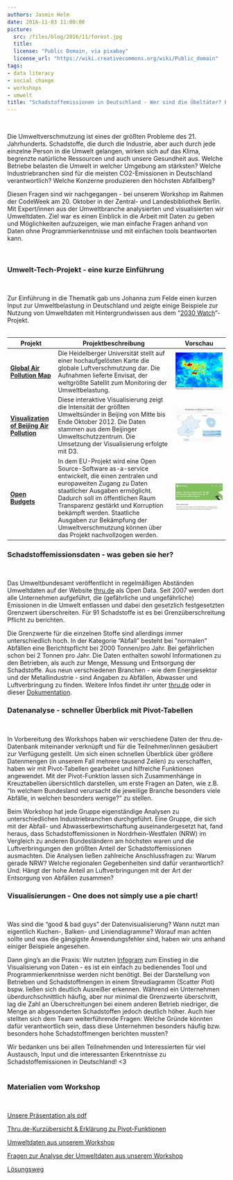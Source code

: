 ```yaml
---
authors: Jasmin Helm
date: 2016-11-03 11:00:00
picture:
  src: /files/blog/2016/11/forest.jpg
  title: 
  license: "Public Domain, via pixabay"
  license_url: "https://wiki.creativecommons.org/wiki/Public_domain"
tags:
- data literacy
- social change
- workshops
- umwelt
title: "Schadstoffemissionen in Deutschland - Wer sind die Übeltäter? Ein Rückblick unseres Workshops zur Analyse und Visualisierung von Umweltdaten"
---
```


<br/>

Die Umweltverschmutzung ist eines der größten Probleme des 21. Jahrhunderts. Schadstoffe, die durch die Industrie, aber auch durch jede einzelne Person in die Umwelt gelangen, wirken sich auf das Klima, begrenzte natürliche Ressourcen und auch unsere Gesundheit aus. Welche Betriebe belasten die Umwelt in welcher Umgebung am stärksten? Welche Industriebranchen sind für die meisten CO2-Emissionen in Deutschland verantwortlich? Welche Konzerne produzieren den höchsten Abfallberg?

Diesen Fragen sind wir nachgegangen - bei unserem Workshop im Rahmen der CodeWeek am 20. Oktober in der Zentral- und Landesbibliothek Berlin. Mit Expert/innen aus der Umweltbranche analysierten und visualisierten wir Umweltdaten. Ziel war es einen Einblick in die Arbeit mit Daten zu geben und Möglichkeiten aufzuzeigen, wie man einfache Fragen anhand von Daten ohne Programmierkenntnisse und mit einfachen tools beantworten kann.

<br/>


### Umwelt-Tech-Projekt - eine kurze Einführung
<br/>

Zur Einführung in die Thematik gab uns Johanna zum Felde  einen kurzen Input zur Umweltbelastung in Deutschland und zeigte einige Beispiele zur Nutzung von Umweltdaten mit Hintergrundwissen aus dem “[2030 Watch](https://2030-watch.de/)”-Projekt.
<br/>
<br/>

Projekt | Projektbeschreibung | Vorschau
------------ | -------------  | ------------- 
[**Global Air Pollution Map**](http://www.esa.int/Our_Activities/Observing_the_Earth/Envisat/Global_air_pollution_map_produced_by_Envisat_s_SCIAMACHY) | Die Heidelberger Universität stellt auf einer hochaufgelösten Karte die globale Luftverschmutzung dar. Die Aufnahmen lieferte Envisat, der weltgrößte Satellit zum Monitoring der Umweltbelastung. | ![Air Pollution Map](/files/blog/2016/11/globalairpollutionmap.jpg "Air Pollution Map")
[**Visualization of Beijing Air Pollution**](http://scottcheng.github.io/bj-air-vis/) | Diese interaktive Visualisierung zeigt die Intensität der größten Umweltsünder in Beijing von Mitte bis Ende Oktober 2012. Die Daten stammen aus dem Beijinger Umweltschutzzentrum. Die Umsetzung der Visualisierung erfolgte mit D3. | ![Beijing Air Pollution](/files/blog/2016/11/airpollutionbeijing.jpg "Beijing Air Pollution")
 [**Open Budgets**](http://openbudgets.eu/) | In dem EU-Projekt wird eine Open Source-Software as-a-service entwickelt, die einen zentralen und europaweiten Zugang zu Daten staatlicher Ausgaben ermöglicht. Dadurch soll im öffentlichen Raum Transparenz gestärkt und Korruption bekämpft werden. Staatliche Ausgaben zur Bekämpfung der Umweltverschmutzung können über das Projekt nachvollzogen werden.  | ![Open Budgets](/files/blog/2016/11/openbudgets.jpg "Open Budgets")
 


### Schadstoffemissionsdaten - was geben sie her?
<br/>

Das Umweltbundesamt veröffentlicht in regelmäßigen Abständen Umweltdaten auf der Website [thru.de](http://www.thru.de/index.php?id=421) als Open Data. Seit 2007 werden dort alle Unternehmen aufgeführt, die (gefährliche und ungefährliche) Emissionen in die Umwelt entlassen und dabei den gesetzlich festgesetzten Grenzwert überschreiten. Für 91 Schadstoffe ist es bei Grenzüberschreitung Pflicht zu berichten. 

Die Grenzwerte für die einzelnen Stoffe sind allerdings immer unterschiedlich hoch. In der Kategorie “Abfall” besteht bei "normalen" Abfällen eine Berichtspflicht bei 2000 Tonnen/pro Jahr. Bei gefährlichen schon bei 2 Tonnen pro Jahr. Die Daten enthalten sowohl Informationen zu den Betrieben, als auch zur Menge, Messung und Entsorgung der Schadstoffe. Aus neun verschiedenen Branchen - wie dem Energiesektor und der Metallindustrie - sind Angaben zu Abfällen, Abwasser und Luftverbringung zu finden. Weitere Infos findet ihr unter [thru.de](http://www.thru.de/index.php?id=421) oder in dieser [Dokumentation](http://www.thru.de/fileadmin/SITE_MASTER/content/Dokumente/Downloads/Neu_Kurzanleitung_PRTR_offene_Datenbank_rev1c_150602.pdf).


### Datenanalyse - schneller Überblick mit Pivot-Tabellen
<br/>

In Vorbereitung des Workshops haben wir verschiedene Daten der thru.de-Datenbank miteinander verknüpft und für die Teilnehmer/innen gesäubert zur Verfügung gestellt. Um sich einen schnellen Überblick über größere Datenmengen (in unserem Fall mehrere tausend Zeilen) zu verschaffen, haben wir mit Pivot-Tabellen gearbeitet und hilfreiche Funktionen angewendet. Mit der Pivot-Funktion lassen sich Zusammenhänge in Kreuztabellen übersichtlich darstellen, um erste Fragen an Daten, wie z.B. “In welchem Bundesland verursacht die jeweilige Branche besonders viele Abfälle, in welchen besonders wenige?” zu stellen.

Beim Workshop hat jede Gruppe eigenständige Analysen zu unterschiedlichen Industriebranchen durchgeführt. Eine Gruppe, die sich mit der Abfall- und Abwasserbewirtschaftung auseinandergesetzt hat, fand heraus, dass Schadstoffemissionen in Nordrhein-Westfalen (NRW) im Vergleich zu anderen Bundesländern am höchsten waren und die Luftverbringungen den größten Anteil der Schadstoffemissionen ausmachten. Die Analysen ließen zahlreiche Anschlussfragen zu: Warum gerade NRW? Welche regionalen Gegebenheiten sind dafür verantwortlich? Und: Hängt der hohe Anteil an Luftverbringungen mit der Art der Entsorgung von Abfällen zusammen?


### Visualisierungen - One does not simply use a pie chart!

<br/>


Was sind die “good & bad guys” der Datenvisualisierung? Wann nutzt man eigentlich Kuchen-, Balken- und Liniendiagramme? Worauf man achten sollte und was die gängigste Anwendungsfehler sind, haben wir uns anhand einiger Beispiele angesehen.

Dann ging’s an die Praxis: Wir nutzten [Infogram](https://infogr.am/) zum Einstieg in die Visualisierung von Daten - es ist ein einfach zu bedienendes Tool und Programmierkenntnisse werden nicht benötigt. Bei der Darstellung von Betrieben und Schadstoffmengen in einem Streudiagramm (Scatter Plot) bspw. ließen sich deutlich Ausreißer erkennen. Während ein Unternehmen überdurchschnittlich häufig, aber nur minimal die Grenzwerte überschritt, lag die Zahl an Überschreitungen bei einem anderen Betrieb niedriger, die Menge an abgesonderten Schadstoffen jedoch deutlich höher. Auch hier stellten sich dem Team weiterführende Fragen: Welche Gründe könnten dafür verantwortlich sein, dass diese Unternehmen besonders häufig bzw. besonders hohe Schadstoffmengen berichten mussten?

Wir bedanken uns bei allen Teilnehmenden und Interessierten für viel Austausch, Input und die interessanten Erkenntnisse zu Schadstoffemissionen in Deutschland! <3
<br/>
<br/>



### Materialien vom Workshop

<br/>

[Unsere Präsentation als pdf](/files/downloads/workshops/slides-codeweek-1016.pdf)

[Thru.de-Kurzübersicht & Erklärung zu Pivot-Funktionen](/files/downloads/workshops/hintergrund.pdf)

[Umweltdaten aus unserem Workshop](https://drive.google.com/drive/folders/0B8GaLtzJXlwdMm14ZG5nNVpMZ0U?usp=sharing)

[Fragen zur Analyse der Umweltdaten aus unserem Workshop](/files/downloads/workshops/fragen-analyse.pdf)

[Lösungsweg](/files/downloads/workshops/loesungen.pdf)